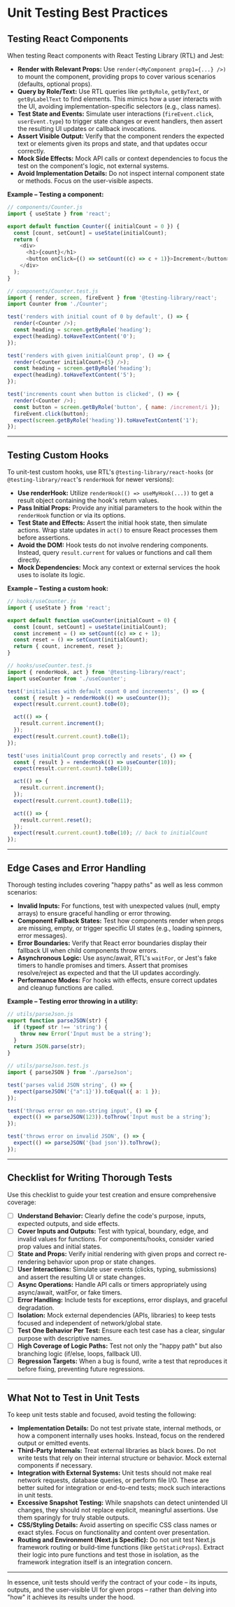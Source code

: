 # Unit Testing Best Practices

## Testing React Components

When testing React components with React Testing Library (RTL) and Jest:

- **Render with Relevant Props:** Use `render(<MyComponent prop1={...} />)` to mount the component, providing props to cover various scenarios (defaults, optional props).
- **Query by Role/Text:** Use RTL queries like `getByRole`, `getByText`, or `getByLabelText` to find elements. This mimics how a user interacts with the UI, avoiding implementation-specific selectors (e.g., class names).
- **Test State and Events:** Simulate user interactions (`fireEvent.click`, `userEvent.type`) to trigger state changes or event handlers, then assert the resulting UI updates or callback invocations.
- **Assert Visible Output:** Verify that the component renders the expected text or elements given its props and state, and that updates occur correctly.
- **Mock Side Effects:** Mock API calls or context dependencies to focus the test on the component's logic, not external systems.
- **Avoid Implementation Details:** Do not inspect internal component state or methods. Focus on the user-visible aspects.

**Example – Testing a component:**

```javascript
// components/Counter.js
import { useState } from 'react';

export default function Counter({ initialCount = 0 }) {
  const [count, setCount] = useState(initialCount);
  return (
    <div>
      <h1>{count}</h1>
      <button onClick={() => setCount((c) => c + 1)}>Increment</button>
    </div>
  );
}
```

```javascript
// components/Counter.test.js
import { render, screen, fireEvent } from '@testing-library/react';
import Counter from './Counter';

test('renders with initial count of 0 by default', () => {
  render(<Counter />);
  const heading = screen.getByRole('heading');
  expect(heading).toHaveTextContent('0');
});

test('renders with given initialCount prop', () => {
  render(<Counter initialCount={5} />);
  const heading = screen.getByRole('heading');
  expect(heading).toHaveTextContent('5');
});

test('increments count when button is clicked', () => {
  render(<Counter />);
  const button = screen.getByRole('button', { name: /increment/i });
  fireEvent.click(button);
  expect(screen.getByRole('heading')).toHaveTextContent('1');
});
```

---

## Testing Custom Hooks

To unit-test custom hooks, use RTL's `@testing-library/react-hooks` (or `@testing-library/react`'s `renderHook` for newer versions):

- **Use renderHook:** Utilize `renderHook(() => useMyHook(...))` to get a result object containing the hook's return values.
- **Pass Initial Props:** Provide any initial parameters to the hook within the `renderHook` function or via its options.
- **Test State and Effects:** Assert the initial hook state, then simulate actions. Wrap state updates in `act()` to ensure React processes them before assertions.
- **Avoid the DOM:** Hook tests do not involve rendering components. Instead, query `result.current` for values or functions and call them directly.
- **Mock Dependencies:** Mock any context or external services the hook uses to isolate its logic.

**Example – Testing a custom hook:**

```javascript
// hooks/useCounter.js
import { useState } from 'react';

export default function useCounter(initialCount = 0) {
  const [count, setCount] = useState(initialCount);
  const increment = () => setCount((c) => c + 1);
  const reset = () => setCount(initialCount);
  return { count, increment, reset };
}
```

```javascript
// hooks/useCounter.test.js
import { renderHook, act } from '@testing-library/react';
import useCounter from './useCounter';

test('initializes with default count 0 and increments', () => {
  const { result } = renderHook(() => useCounter());
  expect(result.current.count).toBe(0);

  act(() => {
    result.current.increment();
  });
  expect(result.current.count).toBe(1);
});

test('uses initialCount prop correctly and resets', () => {
  const { result } = renderHook(() => useCounter(10));
  expect(result.current.count).toBe(10);

  act(() => {
    result.current.increment();
  });
  expect(result.current.count).toBe(11);

  act(() => {
    result.current.reset();
  });
  expect(result.current.count).toBe(10); // back to initialCount
});
```

---

## Edge Cases and Error Handling

Thorough testing includes covering "happy paths" as well as less common scenarios:

- **Invalid Inputs:** For functions, test with unexpected values (null, empty arrays) to ensure graceful handling or error throwing.
- **Component Fallback States:** Test how components render when props are missing, empty, or trigger specific UI states (e.g., loading spinners, error messages).
- **Error Boundaries:** Verify that React error boundaries display their fallback UI when child components throw errors.
- **Asynchronous Logic:** Use async/await, RTL's `waitFor`, or Jest's fake timers to handle promises and timers. Assert that promises resolve/reject as expected and that the UI updates accordingly.
- **Performance Modes:** For hooks with effects, ensure correct updates and cleanup functions are called.

**Example – Testing error throwing in a utility:**

```javascript
// utils/parseJson.js
export function parseJSON(str) {
  if (typeof str !== 'string') {
    throw new Error('Input must be a string');
  }
  return JSON.parse(str);
}
```

```javascript
// utils/parseJson.test.js
import { parseJSON } from './parseJson';

test('parses valid JSON string', () => {
  expect(parseJSON('{"a":1}')).toEqual({ a: 1 });
});

test('throws error on non-string input', () => {
  expect(() => parseJSON(123)).toThrow('Input must be a string');
});

test('throws error on invalid JSON', () => {
  expect(() => parseJSON('{bad json')).toThrow();
});
```

---

## Checklist for Writing Thorough Tests

Use this checklist to guide your test creation and ensure comprehensive coverage:

- [ ] **Understand Behavior:** Clearly define the code's purpose, inputs, expected outputs, and side effects.
- [ ] **Cover Inputs and Outputs:** Test with typical, boundary, edge, and invalid values for functions. For components/hooks, consider varied prop values and initial states.
- [ ] **State and Props:** Verify initial rendering with given props and correct re-rendering behavior upon prop or state changes.
- [ ] **User Interactions:** Simulate user events (clicks, typing, submissions) and assert the resulting UI or state changes.
- [ ] **Async Operations:** Handle API calls or timers appropriately using async/await, waitFor, or fake timers.
- [ ] **Error Handling:** Include tests for exceptions, error displays, and graceful degradation.
- [ ] **Isolation:** Mock external dependencies (APIs, libraries) to keep tests focused and independent of network/global state.
- [ ] **Test One Behavior Per Test:** Ensure each test case has a clear, singular purpose with descriptive names.
- [ ] **High Coverage of Logic Paths:** Test not only the "happy path" but also branching logic (if/else, loops, fallback UI).
- [ ] **Regression Targets:** When a bug is found, write a test that reproduces it before fixing, preventing future regressions.

---

## What Not to Test in Unit Tests

To keep unit tests stable and focused, avoid testing the following:

- **Implementation Details:** Do not test private state, internal methods, or how a component internally uses hooks. Instead, focus on the rendered output or emitted events.
- **Third-Party Internals:** Treat external libraries as black boxes. Do not write tests that rely on their internal structure or behavior. Mock external components if necessary.
- **Integration with External Systems:** Unit tests should not make real network requests, database queries, or perform file I/O. These are better suited for integration or end-to-end tests; mock such interactions in unit tests.
- **Excessive Snapshot Testing:** While snapshots can detect unintended UI changes, they should not replace explicit, meaningful assertions. Use them sparingly for truly stable outputs.
- **CSS/Styling Details:** Avoid asserting on specific CSS class names or exact styles. Focus on functionality and content over presentation.
- **Routing and Environment (Next.js Specific):** Do not unit test Next.js framework routing or build-time functions (like `getStaticProps`). Extract their logic into pure functions and test those in isolation, as the framework integration itself is an integration concern.

---

In essence, unit tests should verify the contract of your code – its inputs, outputs, and the user-visible UI for given props – rather than delving into "how" it achieves its results under the hood.
